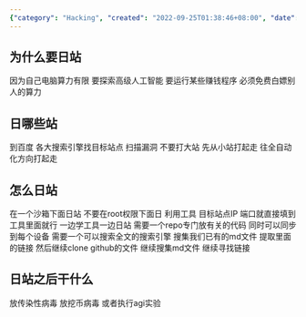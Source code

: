 ```yaml
---
{"category": "Hacking", "created": "2022-09-25T01:38:46+08:00", "date": "2022-09-25 01:38:46", "description": "This article delves into daily scanning, a technique that leverages free computing power by identifying and exploiting vulnerabilities in smaller websites. It provides insights on utilizing tools, setting up a secure environment, creating a code repository, and employing search engines for acquiring information and links. The endgame involves infecting sites with viruses or conducting AI experiments.", "modified": "2022-09-26T02:22:07+08:00", "tags": ["daily scanning", "computing power", "vulnerabilities", "cybersecurity", "search engines", "exploits", "hacking", "security", "vulnerability", "sandbox environment", "code repository"], "title": "日站之随想"}
---
```

## 为什么要日站
因为自己电脑算力有限 要探索高级人工智能 要运行某些赚钱程序 必须免费白嫖别人的算力
## 日哪些站
到百度 各大搜索引擎找目标站点 扫描漏洞 不要打大站 先从小站打起走 往全自动化方向打起走
## 怎么日站
在一个沙箱下面日站 不要在root权限下面日
利用工具 目标站点IP 端口就直接填到工具里面就行 一边学工具一边日站
需要一个repo专门放有关的代码 同时可以同步到每个设备
需要一个可以搜索全文的搜索引擎 搜集我们已有的md文件 提取里面的链接 然后继续clone github的文件 继续搜集md文件 继续寻找链接
## 日站之后干什么
放传染性病毒 放挖币病毒 或者执行agi实验